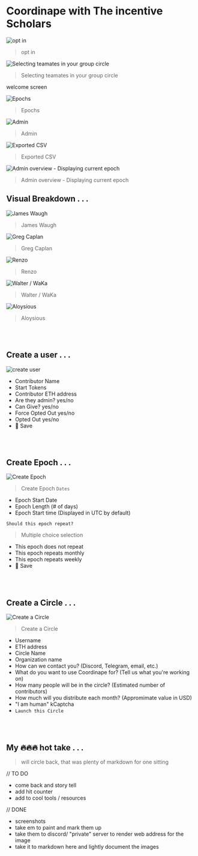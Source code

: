 # Coordinape with The incentive Scholars

![opt in](https://cdn.discordapp.com/attachments/932083316880965703/932083485848518726/unknown.png)
> opt in

![Selecting teamates in your group circle](https://cdn.discordapp.com/attachments/932083316880965703/932404944051503154/unknown.png)
> Selecting teamates in your group circle

welcome screen 

![Epochs](https://cdn.discordapp.com/attachments/932083316880965703/932406750005583892/unknown.png)
> Epochs

![Admin](https://cdn.discordapp.com/attachments/932083316880965703/932404172471537724/unknown.png)
> Admin

![Exported CSV](https://cdn.discordapp.com/attachments/932083316880965703/932403187594448906/unknown.png)
> Exported CSV

![Admin overview - Displaying current epoch](https://cdn.discordapp.com/attachments/932083316880965703/932099958130216981/unknown.png)
> Admin overview - Displaying current epoch 

## Visual Breakdown . . . 
![James Waugh](https://cdn.discordapp.com/attachments/932083316880965703/932400339129360404/unknown.png)
> James Waugh

![Greg Caplan](https://cdn.discordapp.com/attachments/932083316880965703/932400795423506522/unknown.png)
> Greg Caplan

![Renzo](https://cdn.discordapp.com/attachments/932083316880965703/932401270399041566/unknown.png)
> Renzo

![Walter / WaKa](https://cdn.discordapp.com/attachments/932083316880965703/932401709047754822/unknown.png)
> Walter / WaKa

![Aloysious](https://cdn.discordapp.com/attachments/932083316880965703/932402273533968494/unknown.png)
> Aloysious

<br>
<br>

## Create a user . . .
![create user](https://cdn.discordapp.com/attachments/932083316880965703/932084707099832320/unknown.png)

+ Contributor Name 
+ Start Tokens
+ Contributor ETH address
+ Are they admin? yes/no
+ Can Give? yes/no
+ Force Opted Out yes/no
+ Opted Out yes/no
+ 💾 Save

<br>
<br>

## Create Epoch . . .
![Create Epoch](https://cdn.discordapp.com/attachments/932083316880965703/932084837429411850/unknown.png)
> Create Epoch
`Dates` 

+ Epoch Start Date  
+  Epoch Length (# of days)
+ Epoch Start time (Displayed in UTC by default)

`Should this epoch repeat?`

> Multiple choice selection
+  This epoch does not repeat
+ This epoch repeats monthly 
+ This epoch repeats weekly
+ 💾 Save

<br>
<br>

## Create a Circle . . . 
![Create a Circle](https://cdn.discordapp.com/attachments/932083316880965703/932085028471595059/unknown.png)
> Create a Circle
+ Username
+ ETH address
+ Circle Name
+ Organization name
+ How can we contact you? (Discord, Telegram, email, etc.)
+ What do you want to use Coordinape for? (Tell us what you're working on)
+ How many people will be in the circle? (Estimated number of contributors)
+ How much will you distribute each month? (Appromimate value in USD)
+ "I am human" kCaptcha
+ `Launch this Circle`

<br>
<br>

## My 🔥🔥🔥 hot take . . .
> will circle back, that was plenty of markdown for one sitting

// TO DO 
+ come back and story tell
+ add hit counter
+ add to cool tools / resources

// DONE
+ screenshots
+ take em to paint and mark them up 
+ take them to discord/ "private" server to render web address for the image
+ take it to markdown here and lightly document the images 

